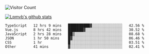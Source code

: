 ![Visitor Count](https://profile-counter.glitch.me/Lpmvb/count.svg)

[![Lpmvb's github stats](https://github-readme-stats.vercel.app/api?username=lpmvb&show_icons=true&title_color=fff&icon_color=79ff97&text_color=9f9f9f&bg_color=151515)](https://github.com/anuraghazra/github-readme-stats)

<!--
Here are some ideas to get you started:

- 🔭 I’m currently working on ...
- 🌱 I’m currently learning ...
- 👯 I’m looking to collaborate on ...
- 🤔 I’m looking for help with ...
- 💬 Ask me about ...
- 📫 How to reach me: ...
- 😄 Pronouns: ...
- ⚡ Fun fact: ...
-->

<!--START_SECTION:waka-->

```text
TypeScript   12 hrs 9 mins   ██████████▓░░░░░░░░░░░░░░   42.56 %
Vue.js       8 hrs 42 mins   ███████▓░░░░░░░░░░░░░░░░░   30.52 %
JavaScript   2 hrs 28 mins   ██▒░░░░░░░░░░░░░░░░░░░░░░   08.68 %
JSON         1 hr 50 mins    █▓░░░░░░░░░░░░░░░░░░░░░░░   06.46 %
CSS          1 hr            █░░░░░░░░░░░░░░░░░░░░░░░░   03.51 %
Other        41 mins         ▓░░░░░░░░░░░░░░░░░░░░░░░░   02.41 %
```

<!--END_SECTION:waka-->
